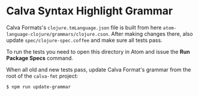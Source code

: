 # Calva Syntax Highlight Grammar

Calva Formats's `clojure.tmLanguage.json` file is built from here `atom-language-clojure/grammars/clojure.cson`. After making changes there, also update `spec/clojure-spec.coffee` and make sure all tests pass.

To run the tests you need to open this directory in Atom and issue the **Run Package Specs** command.

When all old and new tests pass, update Calva Format's grammar from the root of the `calva-fmt` project:

```sh
$ npm run update-grammar
```
